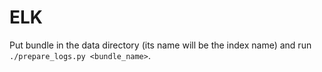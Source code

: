 # ELK

Put bundle in the data directory (its name will be the index name) and run `./prepare_logs.py <bundle_name>`.